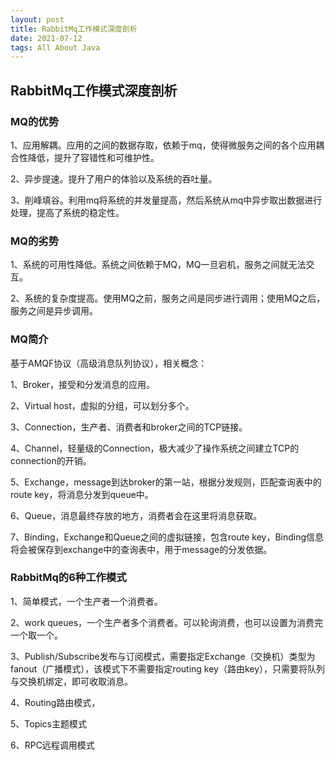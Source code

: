 ```yaml
---
layout: post
title: RabbitMq工作模式深度剖析
date: 2021-07-12
tags: All About Java
---
```


## RabbitMq工作模式深度剖析

### MQ的优势

1、应用解耦。应用的之间的数据存取，依赖于mq，使得微服务之间的各个应用耦合性降低，提升了容错性和可维护性。

2、异步提速。提升了用户的体验以及系统的吞吐量。

3、削峰填谷。利用mq将系统的并发量提高，然后系统从mq中异步取出数据进行处理，提高了系统的稳定性。

### MQ的劣势

1、系统的可用性降低。系统之间依赖于MQ，MQ一旦宕机，服务之间就无法交互。

2、系统的复杂度提高。使用MQ之前，服务之间是同步进行调用；使用MQ之后，服务之间是异步调用。

### MQ简介

基于AMQF协议（高级消息队列协议），相关概念：

1、Broker，接受和分发消息的应用。

2、Virtual host，虚拟的分组，可以划分多个。

3、Connection，生产者、消费者和broker之间的TCP链接。

4、Channel，轻量级的Connection，极大减少了操作系统之间建立TCP的connection的开销。

5、Exchange，message到达broker的第一站，根据分发规则，匹配查询表中的route key，将消息分发到queue中。

6、Queue，消息最终存放的地方，消费者会在这里将消息获取。

7、Binding，Exchange和Queue之间的虚拟链接，包含route key，Binding信息将会被保存到exchange中的查询表中，用于message的分发依据。

### RabbitMq的6种工作模式

1、简单模式，一个生产者一个消费者。

2、work queues，一个生产者多个消费者。可以轮询消费，也可以设置为消费完一个取一个。

3、Publish/Subscribe发布与订阅模式，需要指定Exchange（交换机）类型为fanout（广播模式），该模式下不需要指定routing key（路由key），只需要将队列与交换机绑定，即可收取消息。

4、Routing路由模式，

5、Topics主题模式

6、RPC远程调用模式


